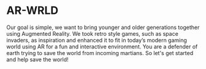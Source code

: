 # AR-WRLD

Our goal is simple, we want to bring younger and older generations together using Augmented Reality. We took retro style games, such as space invaders, as inspiration and enhanced it to fit in today’s modern gaming world using AR for a fun and interactive environment. You are a defender of earth trying to save the world from incoming martians. So let's get started and help save the world!
